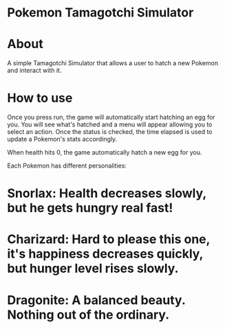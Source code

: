 # Pokemon Tamagotchi Simulator

# About 
A simple Tamagotchi Simulator that allows a user to hatch a new Pokemon and interact with it. 

# How to use 
Once you press run, the game will automatically start hatching an egg for you. 
You will see what's hatched and a menu will appear allowing you to select an action. 
Once the status is checked, the time elapsed is used to update a Pokemon's stats accordingly. 

When health hits 0, the game automatically hatch a new egg for you. 

Each Pokemon has different personalities:

# Snorlax: Health decreases slowly, but he gets hungry real fast! 
# Charizard: Hard to please this one, it's happiness decreases quickly, but hunger level rises slowly. 
# Dragonite: A balanced beauty. Nothing out of the ordinary. 


